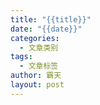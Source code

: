 ```yaml
---
title: "{{title}}"
date: "{{date}}"
categories:
  - 文章类别
tags:
  - 文章标签
author: 霸天
layout: post
---
```

